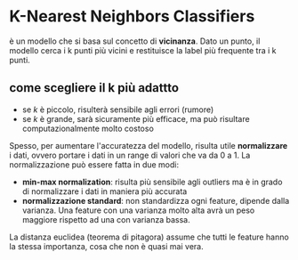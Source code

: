 # K-Nearest Neighbors Classifiers
è un modello che si basa sul concetto di **vicinanza**. Dato un punto, il modello cerca i k punti più vicini e restituisce la label più frequente tra i k punti.

## come scegliere il k più adattto
- se $k$ è piccolo, risulterà sensibile agli errori (rumore)
- se $k$ è grande, sarà sicuramente più efficace, ma può risultare computazionalmente molto costoso

Spesso, per aumentare l'accuratezza del modello, risulta utile **normalizzare** i dati, ovvero portare i dati in un range di valori che va da 0 a 1.
La normalizzazione può essere fatta in due modi:
- **min-max normalization**: risulta più sensibile agli outliers ma è in grado di normalizzare i dati in maniera più accurata
- **normalizzazione standard**: non standardizza ogni feature, dipende dalla varianza. Una feature con una varianza molto alta avrà un peso maggiore rispetto ad una con varianza bassa.

La distanza euclidea (teorema di pitagora) assume che tutti le feature hanno la stessa importanza, cosa che non è quasi mai vera.

